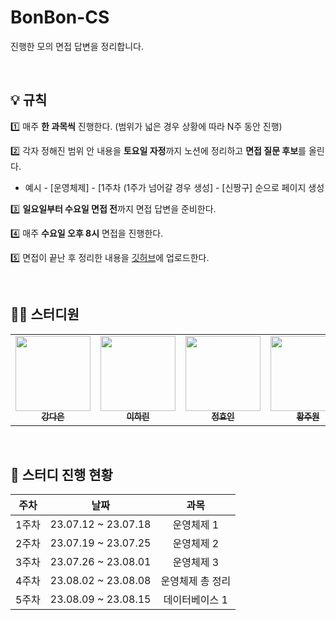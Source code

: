 # BonBon-CS

진행한 모의 면접 답변을 정리합니다.

<br/>

## 💡 규칙
1️⃣ 매주 **한 과목씩** 진행한다. (범위가 넓은 경우 상황에 따라 N주 동안 진행)

2️⃣ 각자 정해진 범위 안 내용을 **토요일 자정**까지 노션에 정리하고 **면접 질문 후보**를 올린다.

- 예시 - [운영체제] - [1주차 (1주가 넘어갈 경우 생성] - [신짱구] 순으로 페이지 생성

3️⃣ **일요일부터 수요일 면접 전**까지 면접 답변을 준비한다.

4️⃣ 매주 **수요일 오후 8시** 면접을 진행한다.

5️⃣ 면접이 끝난 후 정리한 내용을 [깃허브](https://github.com/BonBonCS)에 업로드한다.


<br/>

## 🙋‍♀️ 스터디원

<table>
  <tr>
    <td align="center"><a href="https://github.com/da010228"><img src="https://avatars.githubusercontent.com/u/69593799?v=4" width="120px;" alt=""/><br /><sub><b>강다은</b></sub></a><br /></td>
     <td align="center"><a href="https://github.com/Harinee68"><img src="https://avatars.githubusercontent.com/u/62701446?v=4" width="120px;" alt=""/><br /><sub><b>이하린</b></sub></a><br /></td>
    <td align="center"><a href="https://github.com/HyoinJeong"><img src="https://avatars.githubusercontent.com/u/52451420?s=64&v=4" width="120px;" alt=""/><br /><sub><b>정효인</b></sub></a><br /></td>
    <td align="center"><a href="https://github.com/woneee99"><img src="https://avatars.githubusercontent.com/u/87613419?v=4" width="120px;" alt=""/><br /><sub><b>황주원</b></sub></a><br /></td>
  </tr>
</table>

<br/>

## 📅 스터디 진행 현황



|주차|날짜|과목|
|:---:|:------:|:---:|
|1주차|23.07.12 ~ 23.07.18|운영체제 1|
|2주차|23.07.19 ~ 23.07.25|운영체제 2|
|3주차|23.07.26 ~ 23.08.01|운영체제 3|
|4주차|23.08.02 ~ 23.08.08|운영체제 총 정리|
|5주차|23.08.09 ~ 23.08.15|데이터베이스 1|
